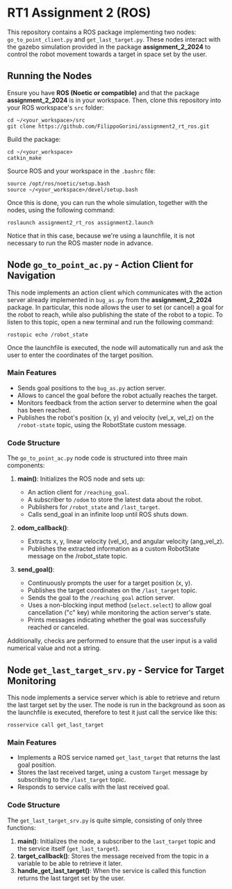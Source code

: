 # RT1 Assignment 2 (ROS)
This repository contains a ROS package implementing two nodes: `go_to_point_client.py` and `get_last_target.py`. 
These nodes interact with the gazebo simulation provided in the package **assignment_2_2024** to control the robot movement towards a target in space set by the user.

## Running the Nodes
Ensure you have **ROS (Noetic or compatible)** and that the package **assignment_2_2024** is in your workspace.
Then, clone this repository into your ROS workspace's `src` folder:
```
cd ~/<your_workspace>/src
git clone https://github.com/FilippoGorini/assignment2_rt_ros.git
```

Build the package:
```
cd ~/<your_workspace>
catkin_make
```

Source ROS and your workspace in the `.bashrc` file:
```
source /opt/ros/noetic/setup.bash  
source ~/<your_workspace>/devel/setup.bash
```

Once this is done, you can run the whole simulation, together with the nodes, using the following command:
```
roslaunch assignment2_rt_ros assignment2.launch
```
Notice that in this case, because we're using a launchfile, it is not necessary to run the ROS master node in advance.


## Node `go_to_point_ac.py` - Action Client for Navigation
This node implements an action client which communicates with the action server already implemented in `bug_as.py` from the **assignment_2_2024** package.
In particular, this node allows the user to set (or cancel) a goal for the robot to reach, while also publishing the state of the robot to a topic.
To listen to this topic, open a new terminal and run the following command:
```
rostopic echo /robot_state
```
Once the launchfile is executed, the node will automatically run and ask the user to enter the coordinates of the target position.

### Main Features
- Sends goal positions to the `bug_as.py` action server.
- Allows to cancel the goal before the robot actually reaches the target.
- Monitors feedback from the action server to determine when the goal has been reached.
- Publishes the robot's position (x, y) and velocity (vel_x, vel_z) on the `/robot-state` topic, using the RobotState custom message.

### Code Structure
The `go_to_point_ac.py` node code is structured into three main components:

1. **main()**: Initializes the ROS node and sets up:
    - An action client for `/reaching_goal`.
    - A subscriber to `/odom` to store the latest data about the robot.
    - Publishers for `/robot_state` and `/last_target`.
    - Calls send_goal in an infinite loop until ROS shuts down.

2. **odom_callback()**:
    - Extracts x, y, linear velocity (vel_x), and angular velocity (ang_vel_z).
    - Publishes the extracted information as a custom RobotState message on the /robot_state topic.

3. **send_goal()**:
    - Continuously prompts the user for a target position (x, y).
    - Publishes the target coordinates on the `/last_target` topic.
    - Sends the goal to the `/reaching_goal` action server.
    - Uses a non-blocking input method (`select.select`) to allow goal cancellation ("c" key) while monitoring the action server's state.
    - Prints messages indicating whether the goal was successfully reached or canceled.

Additionally, checks are performed to ensure that the user input is a valid numerical value and not a string.


## Node `get_last_target_srv.py` - Service for Target Monitoring
This node implements a service server which is able to retrieve and return the last target set by the user. The node is run in the background as soon as the launchfile is executed, 
therefore to test it just call the service like this:
```
rosservice call get_last_target
```

### Main Features
- Implements a ROS service named `get_last_target` that returns the last goal position.
- Stores the last received target, using a custom `Target` message by subscribing to the `/last_target` topic.
- Responds to service calls with the last received goal.

### Code Structure
The `get_last_target_srv.py` is quite simple, consisting of only three functions:

1. **main()**: Initializes the node, a subscriber to the `last_target` topic and the service itself (`get_last_target`).
2. **target_callback()**: Stores the message received from the topic in a variable to be able to retrieve it later.
3. **handle_get_last_target()**: When the service is called this function returns the last target set by the user.





